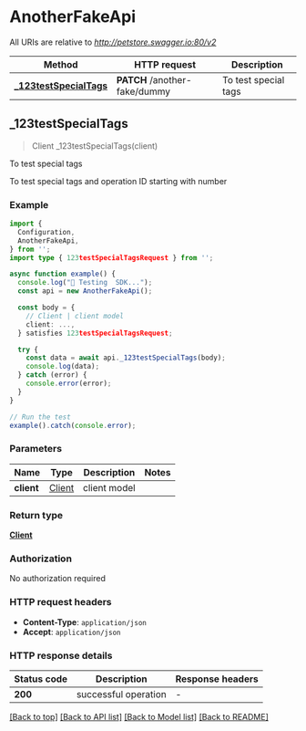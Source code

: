 # AnotherFakeApi

All URIs are relative to *http://petstore.swagger.io:80/v2*

| Method | HTTP request | Description |
|------------- | ------------- | -------------|
| [**_123testSpecialTags**](AnotherFakeApi.md#_123testspecialtags) | **PATCH** /another-fake/dummy | To test special tags |



## _123testSpecialTags

> Client _123testSpecialTags(client)

To test special tags

To test special tags and operation ID starting with number

### Example

```ts
import {
  Configuration,
  AnotherFakeApi,
} from '';
import type { 123testSpecialTagsRequest } from '';

async function example() {
  console.log("🚀 Testing  SDK...");
  const api = new AnotherFakeApi();

  const body = {
    // Client | client model
    client: ...,
  } satisfies 123testSpecialTagsRequest;

  try {
    const data = await api._123testSpecialTags(body);
    console.log(data);
  } catch (error) {
    console.error(error);
  }
}

// Run the test
example().catch(console.error);
```

### Parameters


| Name | Type | Description  | Notes |
|------------- | ------------- | ------------- | -------------|
| **client** | [Client](Client.md) | client model | |

### Return type

[**Client**](Client.md)

### Authorization

No authorization required

### HTTP request headers

- **Content-Type**: `application/json`
- **Accept**: `application/json`


### HTTP response details
| Status code | Description | Response headers |
|-------------|-------------|------------------|
| **200** | successful operation |  -  |

[[Back to top]](#) [[Back to API list]](../README.md#api-endpoints) [[Back to Model list]](../README.md#models) [[Back to README]](../README.md)

